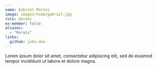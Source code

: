 ```yaml
---
name: Gabriel Morais
image: images/team/gabriel.jpg
role: devtec
ex-member: false
aliases:
  - "Morais"
links:
  github: john-doe
---
```


Lorem ipsum dolor sit amet, consectetur adipiscing elit, sed do eiusmod tempor incididunt ut labore et dolore magna.
